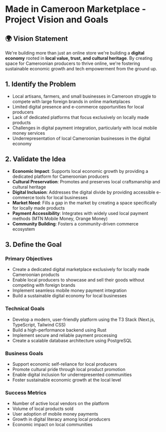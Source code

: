 # Made in Cameroon Marketplace - Project Vision and Goals

## 🌍 Vision Statement
We're building more than just an online store we're building a **digital economy** rooted in **local value, trust, and cultural heritage**. By creating space for Cameroonian producers to thrive online, we're fostering sustainable economic growth and tech empowerment from the ground up.

## 1. Identify the Problem
- Local artisans, farmers, and small businesses in Cameroon struggle to compete with large foreign brands in online marketplaces
- Limited digital presence and e-commerce opportunities for local producers
- Lack of dedicated platforms that focus exclusively on locally made products
- Challenges in digital payment integration, particularly with local mobile money services
- Underrepresentation of local Cameroonian businesses in the digital economy

## 2. Validate the Idea
- **Economic Impact**: Supports local economic growth by providing a dedicated platform for Cameroonian producers
- **Cultural Preservation**: Promotes and preserves local craftsmanship and cultural heritage
- **Digital Inclusion**: Addresses the digital divide by providing accessible e-commerce tools for local businesses
- **Market Need**: Fills a gap in the market by creating a space specifically for locally made products
- **Payment Accessibility**: Integrates with widely used local payment methods (MTN Mobile Money, Orange Money)
- **Community Building**: Fosters a community-driven commerce ecosystem

## 3. Define the Goal

### Primary Objectives
- Create a dedicated digital marketplace exclusively for locally made Cameroonian products
- Enable local producers to showcase and sell their goods without competing with foreign brands
- Implement seamless mobile money payment integration
- Build a sustainable digital economy for local businesses

### Technical Goals
- Develop a modern, user-friendly platform using the T3 Stack (Next.js, TypeScript, Tailwind CSS)
- Build a high-performance backend using Rust
- Implement secure and reliable payment processing
- Create a scalable database architecture using PostgreSQL

### Business Goals
- Support economic self-reliance for local producers
- Promote cultural pride through local product promotion
- Enable digital inclusion for underrepresented communities
- Foster sustainable economic growth at the local level

### Success Metrics
- Number of active local vendors on the platform
- Volume of local products sold
- User adoption of mobile money payments
- Growth in digital literacy among local producers
- Economic impact on local communities